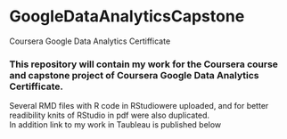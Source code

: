 # GoogleDataAnalyticsCapstone
Coursera Google Data Analytics Certifficate

### This repository will contain my work for the Coursera course and capstone project of Coursera Google Data Analytics Certifficate.
Several RMD files with R code in RStudiowere uploaded, and for better readibility knits of RStudio in pdf were also duplicated.<br>
In addition link to my work in Taubleau is published below
